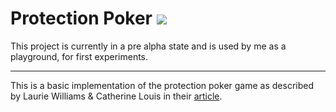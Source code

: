 # Protection Poker ![](https://github.com/janniclas/protection-poker/workflows/SonarCloud%20Check/badge.svg)


This project is currently in a pre alpha state and is used by me as a playground, for first experiments. 

---
This is a basic implementation of the protection poker game as described by
Laurie Williams & Catherine Louis in their [article](https://opensource.com/article/19/3/protection-poker-agile-security-game).

